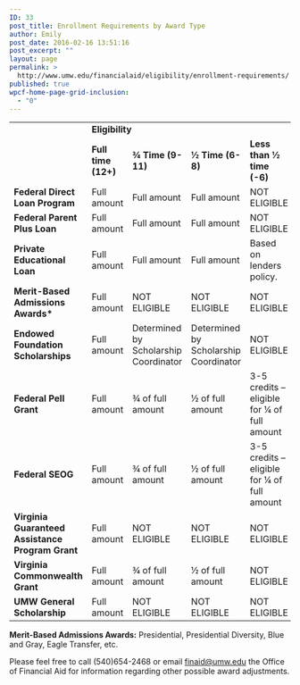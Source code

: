 ```yaml
---
ID: 33
post_title: Enrollment Requirements by Award Type
author: Emily
post_date: 2016-02-16 13:51:16
post_excerpt: ""
layout: page
permalink: >
  http://www.umw.edu/financialaid/eligibility/enrollment-requirements/
published: true
wpcf-home-page-grid-inclusion:
  - "0"
---
```

<table width="99%">
<tbody>
<tr>
<td width="30%">&nbsp;</td>
<td colspan="4"><strong>Eligibility</strong></td>
</tr>
<tr>
<td>&nbsp;</td>
<td><strong>Full time (12+)</strong></td>
<td><strong>¾ Time (9-11)</strong></td>
<td><strong>½ Time (6-8)</strong></td>
<td><strong>Less than ½ time (-6)</strong></td>
</tr>
<tr>
<td><strong>Federal Direct Loan Program</strong></td>
<td>Full amount</td>
<td>Full amount</td>
<td>Full amount</td>
<td>NOT ELIGIBLE</td>
</tr>
<tr>
<td><strong>Federal Parent Plus Loan </strong></td>
<td>Full amount</td>
<td>Full amount</td>
<td>Full amount</td>
<td>NOT ELIGIBLE</td>
</tr>
<tr>
<td><strong>Private Educational Loan</strong></td>
<td>Full amount</td>
<td>Full amount</td>
<td>Full amount</td>
<td>Based on lenders policy.</td>
</tr>
<tr>
<td><strong>Merit-Based Admissions Awards* </strong></td>
<td>Full amount</td>
<td>NOT ELIGIBLE</td>
<td>NOT ELIGIBLE</td>
<td>NOT ELIGIBLE</td>
</tr>
<tr>
<td><strong>Endowed Foundation Scholarships</strong></td>
<td>Full amount</td>
<td>Determined by Scholarship Coordinator</td>
<td>Determined by Scholarship Coordinator</td>
<td>NOT ELIGIBLE</td>
</tr>
<tr>
<td><strong>Federal Pell Grant</strong></td>
<td>Full amount</td>
<td>¾ of full amount</td>
<td>½ of full amount</td>
<td>3-5 credits – eligible for ¼ of full amount</td>
</tr>
<tr>
<td><strong>Federal SEOG</strong></td>
<td>Full amount</td>
<td>¾ of full amount</td>
<td>½ of full amount</td>
<td>3-5 credits – eligible for ¼ of full amount</td>
</tr>
<tr>
<td><strong>Virginia Guaranteed Assistance Program Grant</strong></td>
<td>Full amount</td>
<td>NOT ELIGIBLE</td>
<td>NOT ELIGIBLE</td>
<td>NOT ELIGIBLE</td>
</tr>
<tr>
<td><strong>Virginia Commonwealth Grant</strong></td>
<td>Full amount</td>
<td>¾ of full amount</td>
<td>½ of full amount</td>
<td>NOT ELIGIBLE</td>
</tr>
<tr>
<td><strong>UMW General Scholarship</strong></td>
<td>Full amount</td>
<td width="86">NOT ELIGIBLE</td>
<td width="86">NOT ELIGIBLE</td>
<td width="85">NOT ELIGIBLE</td>
</tr>
</tbody>
</table>
<strong>Merit-Based Admissions Awards:</strong> Presidential, Presidential Diversity, Blue and Gray, Eagle Transfer, etc.

Please feel free to call (540)654-2468 or email <a href="mailto:finaid@umw.edu">finaid@umw.edu</a> the Office of Financial Aid for information regarding other possible award adjustments.

&nbsp;